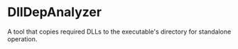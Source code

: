 # DllDepAnalyzer
A tool that copies required DLLs to the executable's directory for standalone operation.
